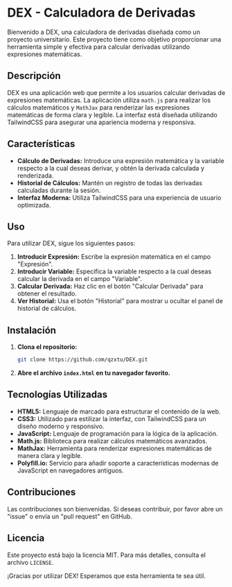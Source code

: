 # DEX - Calculadora de Derivadas

Bienvenido a DEX, una calculadora de derivadas diseñada como un proyecto universitario. Este proyecto tiene como objetivo proporcionar una herramienta simple y efectiva para calcular derivadas utilizando expresiones matemáticas.

## Descripción

DEX es una aplicación web que permite a los usuarios calcular derivadas de expresiones matemáticas. La aplicación utiliza `math.js` para realizar los cálculos matemáticos y `MathJax` para renderizar las expresiones matemáticas de forma clara y legible. La interfaz está diseñada utilizando TailwindCSS para asegurar una apariencia moderna y responsiva.

## Características

- **Cálculo de Derivadas:** Introduce una expresión matemática y la variable respecto a la cual deseas derivar, y obtén la derivada calculada y renderizada.
- **Historial de Cálculos:** Mantén un registro de todas las derivadas calculadas durante la sesión.
- **Interfaz Moderna:** Utiliza TailwindCSS para una experiencia de usuario optimizada.

## Uso

Para utilizar DEX, sigue los siguientes pasos:

1. **Introducir Expresión:** Escribe la expresión matemática en el campo "Expresión".
2. **Introducir Variable:** Especifica la variable respecto a la cual deseas calcular la derivada en el campo "Variable".
3. **Calcular Derivada:** Haz clic en el botón "Calcular Derivada" para obtener el resultado.
4. **Ver Historial:** Usa el botón "Historial" para mostrar u ocultar el panel de historial de cálculos.

## Instalación

1. **Clona el repositorio:**
    ```sh
    git clone https://github.com/qzxtu/DEX.git
    ```

2. **Abre el archivo `index.html` en tu navegador favorito.**

## Tecnologías Utilizadas

- **HTML5:** Lenguaje de marcado para estructurar el contenido de la web.
- **CSS3:** Utilizado para estilizar la interfaz, con TailwindCSS para un diseño moderno y responsivo.
- **JavaScript:** Lenguaje de programación para la lógica de la aplicación.
- **Math.js:** Biblioteca para realizar cálculos matemáticos avanzados.
- **MathJax:** Herramienta para renderizar expresiones matemáticas de manera clara y legible.
- **Polyfill.io:** Servicio para añadir soporte a características modernas de JavaScript en navegadores antiguos.

## Contribuciones

Las contribuciones son bienvenidas. Si deseas contribuir, por favor abre un "issue" o envía un "pull request" en GitHub.

## Licencia

Este proyecto está bajo la licencia MIT. Para más detalles, consulta el archivo `LICENSE`.

¡Gracias por utilizar DEX! Esperamos que esta herramienta te sea útil.
